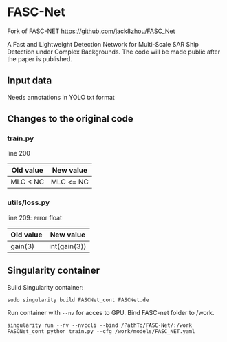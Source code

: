 # FASC-Net
Fork of FASC-NET https://github.com/jack8zhou/FASC_Net

A Fast and Lightweight Detection Network for Multi-Scale SAR Ship Detection under Complex Backgrounds. The code will be made public after the paper is published.

## Input data
Needs annotations in YOLO txt format

## Changes to the original code
### train.py
line 200 

| Old value | New value |
| --- | --- |
| MLC < NC | MLC <= NC |

### utils/loss.py

line 209: error float

| Old value | New value |
| --- | --- |
| gain(3) | int(gain(3)) |

## Singularity container
Build Singularity container:
```
sudo singularity build FASCNet_cont FASCNet.de
```

Run container with `--nv` for acces to GPU. Bind FASC-net folder to /work. 

```
singularity run --nv --nvccli --bind /PathTo/FASC-Net/:/work FASCNet_cont python train.py --cfg /work/models/FASC_NET.yaml
```
